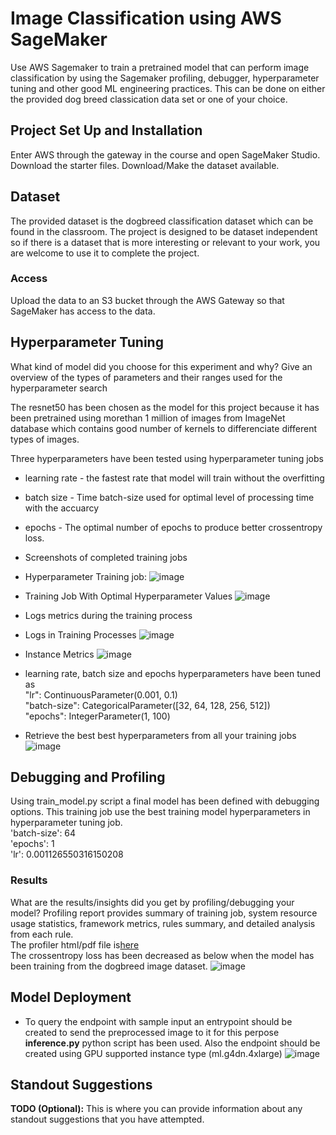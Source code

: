 # Image Classification using AWS SageMaker

Use AWS Sagemaker to train a pretrained model that can perform image classification by using the Sagemaker profiling, debugger, hyperparameter tuning and other good ML engineering practices. This can be done on either the provided dog breed classication data set or one of your choice.

## Project Set Up and Installation
Enter AWS through the gateway in the course and open SageMaker Studio. 
Download the starter files.
Download/Make the dataset available. 

## Dataset
The provided dataset is the dogbreed classification dataset which can be found in the classroom.
The project is designed to be dataset independent so if there is a dataset that is more interesting or relevant to your work, you are welcome to use it to complete the project.

### Access
Upload the data to an S3 bucket through the AWS Gateway so that SageMaker has access to the data. 

## Hyperparameter Tuning
What kind of model did you choose for this experiment and why? Give an overview of the types of parameters and their ranges used for the hyperparameter search

The resnet50 has been chosen as the model for this project because it has been pretrained using morethan 1 million of images from ImageNet database which contains good number of kernels to differenciate different types of images.

Three hyperparameters have been tested using hyperparameter tuning jobs
 - learning rate - the fastest rate that model will train without the overfitting
 - batch size - Time batch-size used for optimal level of processing time with the accuarcy
 - epochs - The optimal number of epochs to produce better crossentropy loss.

- Screenshots of completed training jobs
 - Hyperparameter Training job:
![image](https://user-images.githubusercontent.com/98076289/225024483-3238c4ea-3073-4158-87ab-a3bc371d136c.png)
 - Training Job With Optimal Hyperparameter Values
![image](https://user-images.githubusercontent.com/98076289/225025499-6794b3e6-c9f8-4cf8-8502-9f56e80f8035.png)

- Logs metrics during the training process
- Logs in Training Processes
![image](https://user-images.githubusercontent.com/98076289/225026512-4a3eb7be-26b4-4e85-9036-ed63920eebab.png)
- Instance Metrics
![image](https://user-images.githubusercontent.com/98076289/225027617-8fffbf33-b850-44d3-9165-1367742d76d6.png)

- learning rate, batch size and epochs hyperparameters have been tuned as  
"lr": ContinuousParameter(0.001, 0.1)  
"batch-size": CategoricalParameter([32, 64, 128, 256, 512])  
"epochs": IntegerParameter(1, 100)  

- Retrieve the best best hyperparameters from all your training jobs
![image](https://user-images.githubusercontent.com/98076289/225028831-f6e04025-4a54-41f4-a712-7283802628ab.png)


## Debugging and Profiling
Using train_model.py script a final model has been defined with debugging options. This training job use the best training model hyperparameters in hyperparameter tuning job.  
'batch-size': 64  
'epochs': 1  
 'lr': 0.001126550316150208    

### Results
What are the results/insights did you get by profiling/debugging your model?
Profiling report provides summary of training job, system resource usage statistics, framework metrics, rules summary, and detailed analysis from each rule.  
The profiler html/pdf file is[here](https://github.com/pubuduAeturnum/Udacity-ML-Scholarship-Project3/blob/main/ProfilerReport/profiler-output/profiler-report.html)  
The crossentropy loss has been decreased as below when the model has been training from the dogbreed image dataset.
![image](https://user-images.githubusercontent.com/98076289/225042403-a8d52534-0d9c-410d-a18b-f43e8d383540.png)



## Model Deployment
* To query the endpoint with sample input an entrypoint should be created to send the preprocessed image to it for this perpose **inference.py** python script has been used. Also the endpoint should be created using GPU supported instance type (ml.g4dn.4xlarge)
![image](https://user-images.githubusercontent.com/98076289/225051149-c8eabab2-ce9d-43b0-9e84-899eb0b86485.png)



## Standout Suggestions
**TODO (Optional):** This is where you can provide information about any standout suggestions that you have attempted.
